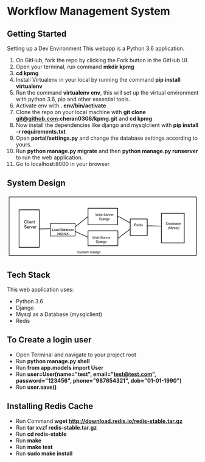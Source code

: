 # Workflow Management System

## Getting Started
Setting up a Dev Environment
This webapp is a Python 3.6 application.

1. On GitHub, fork the repo by clicking the Fork button in the GitHub UI.
2. Open your terminal, run command **mkdir kpmg**
3. **cd kpmg**
4. Install Virtualenv in your local by running the command **pip install virtualenv**
5. Run the command **virtualenv env**, this will set up the virtual environment with python 3.6, pip and other essential tools.
6. Activate env with **. env/bin/activate**
7. Clone the repo on your local machine with **git clone git@github.com:cheran0308/kpmg.git** and **cd kpmg**
8. Now install the dependencies like django and mysqlclient with **pip install -r requirements.txt**
9. Open **portal/settings.py** and change the database settings according to yours.
10. Run **python manage.py migrate** and then **python manage.py runserver** to run the web application.
11. Go to localhost:8000 in your browser.

## System Design
![system Design](https://github.com/cheran0308/kpmg/blob/master/screenshots/system_design.jpg)

## Tech Stack
This web application uses:

* Python 3.6
* Django
* Mysql as a Database (mysqlclient)
* Redis

## To Create a login user

* Open Terminal and navigate to your project root
* Run **python manage.py shell**
* Run **from app.models import User**
* Run **user=User(name="test", email="test@test.com", password="123456", phone="987654321", dob="01-01-1990")**
* Run **user.save()**

## Installing Redis Cache

* Run Command **wget http://download.redis.io/redis-stable.tar.gz**
* Run **tar xvzf redis-stable.tar.gz**
* Run **cd redis-stable**
* Run **make**
* Run **make test**
* Run **sudo make install**
